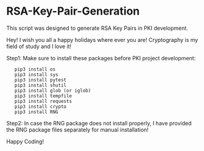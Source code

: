 # RSA-Key-Pair-Generation
This script was designed to generate RSA Key Pairs in PKI development. 

Hey! I wish you all a happy holidays where ever you are! Cryptography is my field of study and I love it! 

Step1: Make sure to install these packages before PKI project development:

       pip3 install os
       pip3 install sys
       pip3 install pytest
       pip3 install shutil
       pip3 install glob (or iglob)
       pip3 install tempfile
       pip3 install requests
       pip3 install crypto
       pip3 install RNG
       
Step2: In case the RNG package does not install properly, I have provided the RNG package files separately for manual installation!

Happy Coding! 

